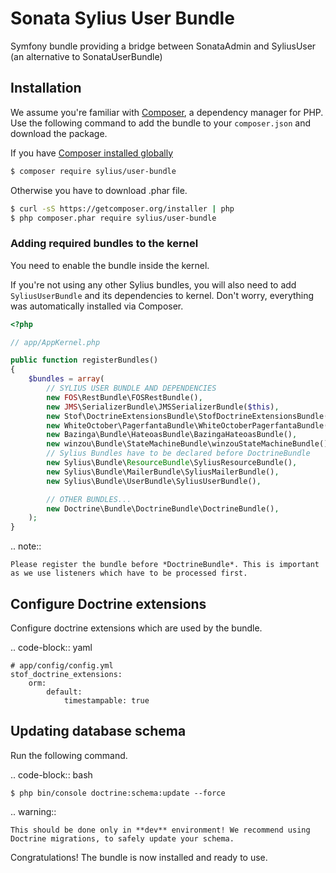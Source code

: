 # Sonata Sylius User Bundle

Symfony bundle providing a bridge between SonataAdmin and SyliusUser (an alternative to SonataUserBundle)

## Installation

We assume you're familiar with [Composer](http://packagist.org), a dependency manager for PHP.
Use the following command to add the bundle to your `composer.json` and download the package.

If you have [Composer installed globally](http://getcomposer.org/doc/00-intro.md#globally)

```bash
$ composer require sylius/user-bundle
```
Otherwise you have to download .phar file.

```bash
$ curl -sS https://getcomposer.org/installer | php
$ php composer.phar require sylius/user-bundle
```

### Adding required bundles to the kernel

You need to enable the bundle inside the kernel.

If you're not using any other Sylius bundles, you will also need to add `SyliusUserBundle` and its dependencies to kernel.
Don't worry, everything was automatically installed via Composer.

```php
<?php

// app/AppKernel.php

public function registerBundles()
{
    $bundles = array(
        // SYLIUS USER BUNDLE AND DEPENDENCIES
        new FOS\RestBundle\FOSRestBundle(),
        new JMS\SerializerBundle\JMSSerializerBundle($this),
        new Stof\DoctrineExtensionsBundle\StofDoctrineExtensionsBundle(),
        new WhiteOctober\PagerfantaBundle\WhiteOctoberPagerfantaBundle(),
        new Bazinga\Bundle\HateoasBundle\BazingaHateoasBundle(),
        new winzou\Bundle\StateMachineBundle\winzouStateMachineBundle(),
        // Sylius Bundles have to be declared before DoctrineBundle
        new Sylius\Bundle\ResourceBundle\SyliusResourceBundle(),
        new Sylius\Bundle\MailerBundle\SyliusMailerBundle(),
        new Sylius\Bundle\UserBundle\SyliusUserBundle(),

        // OTHER BUNDLES...
        new Doctrine\Bundle\DoctrineBundle\DoctrineBundle(),
    );
}
```

.. note::

    Please register the bundle before *DoctrineBundle*. This is important as we use listeners which have to be processed first.

Configure Doctrine extensions
-----------------------------

Configure doctrine extensions which are used by the bundle.

.. code-block:: yaml

    # app/config/config.yml
    stof_doctrine_extensions:
        orm:
            default:
                timestampable: true

Updating database schema
------------------------

Run the following command.

.. code-block:: bash

    $ php bin/console doctrine:schema:update --force

.. warning::

    This should be done only in **dev** environment! We recommend using Doctrine migrations, to safely update your schema.

Congratulations! The bundle is now installed and ready to use.